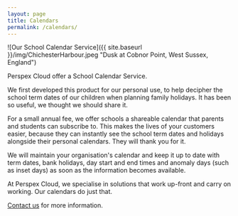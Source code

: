 ```yaml
---
layout: page
title: Calendars
permalink: /calendars/
---
```


![Our School Calendar Service]({{ site.baseurl }}/img/ChichesterHarbour.jpeg "Dusk at Cobnor Point, West Sussex, England")


Perspex Cloud offer a School Calendar Service.

We first developed this product for our personal use, to help decipher the school term dates of our children when planning family holidays. It has been so useful, we thought we should share it.

For a small annual fee, we offer schools a shareable calendar that parents and students can subscribe to. This makes the lives of your customers easier, because they can instantly see the school term dates and holidays alongside their personal calendars. They will thank you for it.

We will maintain your organisation's calendar and keep it up to date with term dates, bank holidays, day start and end times and anomaly days (such as inset days) as soon as the information becomes available.

At Perspex Cloud, we specialise in solutions that work up-front and carry on working. Our calendars do just that.

[Contact us](mailto:info@perspex.cloud) for more information.
